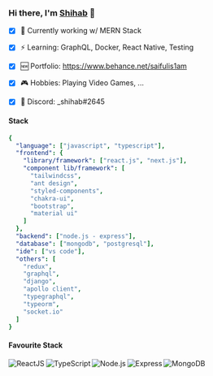 ### Hi there, I'm [Shihab](https://saiful-islam.netlify.app) 👋

- [x] 🌱 Currently working w/ MERN Stack
- [x] ⚡ Learning: GraphQL, Docker, React Native, Testing
- [x] 🆕 Portfolio: https://www.behance.net/saifulis1am
- [x] 🎮 Hobbies: Playing Video Games, ...
- [x] 💬 Discord: _shihab#2645


#### Stack
```yaml
{
  "language": ["javascript", "typescript"],
  "frontend": {
    "library/framework": ["react.js", "next.js"],
    "component lib/framework": [
      "tailwindcss",
      "ant design",
      "styled-components",
      "chakra-ui",
      "bootstrap",
      "material ui"
    ]
  },
  "backend": ["node.js - express"],
  "database": ["mongodb", "postgresql"],
  "ide": ["vs code"],
  "others": [
    "redux",    
    "graphql",
    "django",
    "apollo client",
    "typegraphql",
    "typeorm",
    "socket.io"
  ]
}

```
#### Favourite Stack
<img align="left" alt="ReactJS" src="https://img.shields.io/badge/React-20232A?style=for-the-badge&logo=react&logoColor=61DAFB" />
<img align="left" alt="TypeScript" src="https://img.shields.io/badge/TypeScript-3178c6?style=for-the-badge&logo=typescript&logoColor=white" />
<img align="left" alt="Node.js" src="https://img.shields.io/badge/Node.js-43853D?style=for-the-badge&logo=node.js&logoColor=white" />
<img align="left" alt="Express" src="https://img.shields.io/badge/Express.js-404D59?style=for-the-badge" />
<img align="left" alt="MongoDB" src="https://img.shields.io/badge/MongoDB-4EA94B?style=for-the-badge&logo=mongodb&logoColor=white" />
<br/>
